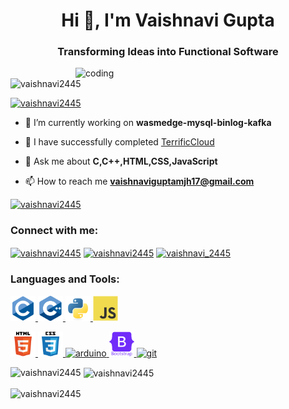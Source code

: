 <h1 align="center">Hi 👋, I'm Vaishnavi Gupta</h1>
<h3 align="center">Transforming Ideas into Functional Software</h3>
<img align="right" alt="coding" width="400" src="https://img.freepik.com/premium-vector/woman-operating-laptop-with-coffee-cartoon-vector-illustration-people-technology-concept-isolated-flat-cartoon-style_138676-1869.jpg?w=2000">
<p align="left"> <img src="https://komarev.com/ghpvc/?username=vaishnavi2445&label=Profile%20views&color=0e75b6&style=flat" alt="vaishnavi2445" /> </p>
<p align="left"> <a href="https://twitter.com/vaishnavi2445" target="blank"><img src="https://img.shields.io/twitter/follow/vaishnavi2445?logo=twitter&style=for-the-badge" alt="vaishnavi2445" /></a> </p>

- 🔭 I’m currently working on **wasmedge-mysql-binlog-kafka**

- 👯 I have successfully completed [TerrificCloud](https://vaishnavi2445.github.io/TerrificCloud.github.io/)

- 💬 Ask me about **C,C++,HTML,CSS,JavaScript**

- 📫 How to reach me **vaishnaviguptamjh17@gmail.com**

<p align="left"> <a href="https://github.com/ryo-ma/github-profile-trophy"><img src="https://github-profile-trophy.vercel.app/?username=vaishnavi2445" alt="vaishnavi2445" /></a> </p>



<h3 align="left">Connect with me:</h3>
<p align="left">
<a href="https://twitter.com/vaishnavi2445" target="blank"><img align="center" src="https://raw.githubusercontent.com/rahuldkjain/github-profile-readme-generator/master/src/images/icons/Social/twitter.svg" alt="vaishnavi2445" height="30" width="40" /></a>
<a href="https://linkedin.com/in/vaishnavi2445" target="blank"><img align="center" src="https://raw.githubusercontent.com/rahuldkjain/github-profile-readme-generator/master/src/images/icons/Social/linked-in-alt.svg" alt="vaishnavi2445" height="30" width="40" /></a>
<a href="https://instagram.com/vaishnavi_2445" target="blank"><img align="center" src="https://raw.githubusercontent.com/rahuldkjain/github-profile-readme-generator/master/src/images/icons/Social/instagram.svg" alt="vaishnavi_2445" height="30" width="40" /></a>
</p>

<h3 align="left">Languages and Tools:</h3>

<p align="left">  <a href="https://www.cprogramming.com/" target="_blank" rel="noreferrer"> <img src="https://raw.githubusercontent.com/devicons/devicon/master/icons/c/c-original.svg" alt="c" width="40" height="40"/> </a> <a href="https://www.w3schools.com/cpp/" target="_blank" rel="noreferrer"> <img src="https://raw.githubusercontent.com/devicons/devicon/master/icons/cplusplus/cplusplus-original.svg" alt="cplusplus" width="40" height="40"/> </a> <a href="https://www.python.org" target="_blank" rel="noreferrer"> <img src="https://raw.githubusercontent.com/devicons/devicon/master/icons/python/python-original.svg" alt="python" width="40" height="40"/> </a> <a href="https://developer.mozilla.org/en-US/docs/Web/JavaScript" target="_blank" rel="noreferrer"> <img src="https://raw.githubusercontent.com/devicons/devicon/master/icons/javascript/javascript-original.svg" alt="javascript" width="40" height="40"/> </a>  </p> <a href="https://www.w3.org/html/" target="_blank" rel="noreferrer"> <img src="https://raw.githubusercontent.com/devicons/devicon/master/icons/html5/html5-original-wordmark.svg" alt="html5" width="40" height="40"/> </a> <a href="https://www.w3schools.com/css/" target="_blank" rel="noreferrer"> <img src="https://raw.githubusercontent.com/devicons/devicon/master/icons/css3/css3-original-wordmark.svg" alt="css3" width="40" height="40"/> </a> <a href="https://www.arduino.cc/" target="_blank" rel="noreferrer"> <img src="https://cdn.worldvectorlogo.com/logos/arduino-1.svg" alt="arduino" width="40" height="40"/> </a> <a href="https://getbootstrap.com" target="_blank" rel="noreferrer"> <img src="https://raw.githubusercontent.com/devicons/devicon/master/icons/bootstrap/bootstrap-plain-wordmark.svg" alt="bootstrap" width="40" height="40"/> </a>   <a href="https://git-scm.com/" target="_blank" rel="noreferrer"> <img src="https://www.vectorlogo.zone/logos/git-scm/git-scm-icon.svg" alt="git" width="40" height="40"/> </a> 

<p><img align="left" src="https://github-readme-stats.vercel.app/api/top-langs?username=vaishnavi2445&show_icons=true&locale=en&layout=compact" alt="vaishnavi2445" /></p>

<p>&nbsp;<img align="center" src="https://github-readme-stats.vercel.app/api?username=vaishnavi2445&show_icons=true&locale=en" alt="vaishnavi2445" /></p>

<p><img align="center" src="https://github-readme-streak-stats.herokuapp.com/?user=vaishnavi2445&" alt="vaishnavi2445" /></p>


